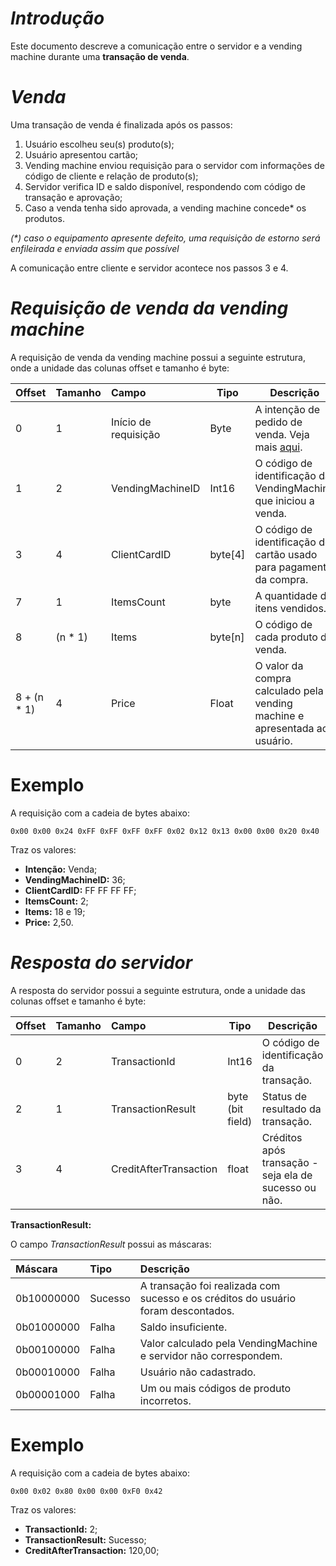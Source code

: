 ***Introdução***
==========

Este documento descreve a comunicação entre o servidor e a vending machine durante uma **transação de venda**.


***Venda***
=====

Uma transação de venda é finalizada após os passos:

1. Usuário escolheu seu(s) produto(s);
2. Usuário apresentou cartão;
3. Vending machine enviou requisição para o servidor com informações de código de cliente e relação de produto(s);
4. Servidor verifica ID e saldo disponível, respondendo com código de transação e aprovação;
5. Caso a venda tenha sido aprovada, a vending machine concede* os produtos. 

_(*) caso o equipamento apresente defeito, uma requisição de estorno será enfileirada e enviada assim que possível_

A comunicação entre cliente e servidor acontece nos passos 3 e 4.

***Requisição de venda da vending machine***
=

A requisição de venda da vending machine possui a seguinte estrutura, onde a unidade das colunas offset e tamanho é byte:

| Offset     | Tamanho | Campo          | Tipo | Descrição                                                    |
|:-----------|:--------|:---------------|------|--------------------------------------------------------------|
| 0 | 1 | Início de requisição | Byte | A intenção de pedido de venda. Veja mais [aqui](README.md#venda). |
| 1 | 2 | VendingMachineID | Int16 | O código de identificação da VendingMachine que iniciou a venda. |
| 3 | 4 | ClientCardID | byte[4] | O código de identificação do cartão usado para pagamento da compra. |
| 7 | 1 | ItemsCount | byte | A quantidade de itens vendidos. |
| 8 | (n * 1) | Items | byte[n] | O código de cada produto da venda. |
| 8 + (n * 1) | 4 | Price | Float | O valor da compra calculado pela vending machine e apresentada ao usuário. |


Exemplo
=

A requisição com a cadeia de bytes abaixo:

    0x00 0x00 0x24 0xFF 0xFF 0xFF 0xFF 0x02 0x12 0x13 0x00 0x00 0x20 0x40
    
Traz os valores:
- **Intenção:** Venda;
- **VendingMachineID:** 36;
- **ClientCardID:** FF FF FF FF;
- **ItemsCount:** 2;
- **Items:** 18 e 19;
- **Price:** 2,50.

***Resposta do servidor***
============

A resposta do servidor possui a seguinte estrutura, onde a unidade das colunas offset e tamanho é byte:

| Offset | Tamanho | Campo          | Tipo | Descrição                                                    |
|:-------|:--------|:---------------|------|--------------------------------------------------------------|
| 0 | 2 | TransactionId | Int16 | O código de identificação da transação. |
| 2 | 1 | TransactionResult | byte (bit field) | Status de resultado da transação. |
| 3 | 4 | CreditAfterTransaction | float | Créditos após transação - seja ela de sucesso ou não. |

**TransactionResult:**

O campo *TransactionResult* possui as máscaras:

| Máscara | Tipo | Descrição |
|:------|:-----|:--------- |
| 0b10000000 | Sucesso | A transação foi realizada com sucesso e os créditos do usuário foram descontados. |
| 0b01000000 | Falha | Saldo insuficiente. |
| 0b00100000 | Falha | Valor calculado pela VendingMachine e servidor não correspondem. |
| 0b00010000 | Falha | Usuário não cadastrado. |
| 0b00001000 | Falha | Um ou mais códigos de produto incorretos. |

Exemplo
=

A requisição com a cadeia de bytes abaixo:

    0x00 0x02 0x80 0x00 0x00 0xF0 0x42
    
Traz os valores:
- **TransactionId:** 2;
- **TransactionResult:** Sucesso;
- **CreditAfterTransaction:** 120,00;
